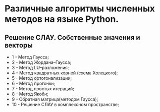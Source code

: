 # Различные алгоритмы численных методов на языке Python.
## Решение СЛАУ. Собственные значения и векторы
+ 1 - Метод Гаусса;
+ 2 - Метод Жордана–Гаусса;
+ 3 - Метод LU–разложения;
+ 4 - Метод квадратных корней (схема Холецкого);
+ 5 - Метод ортогонализации;
+ 6 - Метод прогонки;
+ 7 - Метод простых итераций;
+ 8 - Метод Якоби;
+ 9 - Обратная матрица(методом Гаусса);
+ 10 - Решение СЛАУ в комплексном пространстве;

